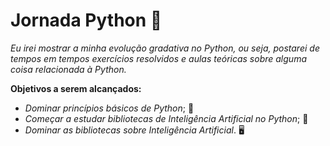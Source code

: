# Jornada Python 🌟
_Eu irei mostrar a minha evolução gradativa no Python, ou seja, postarei de tempos em tempos exercícios resolvidos e aulas teóricas sobre alguma coisa relacionada à Python._

**Objetivos a serem alcançados:**
- _Dominar princípios básicos de Python_; 🐍
- _Começar a estudar bibliotecas de Inteligência Artificial no Python_; 🤖
- _Dominar as bibliotecas sobre Inteligência Artificial_. 🖥️
